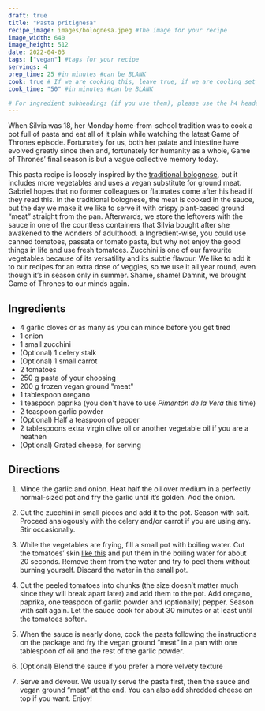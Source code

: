 ```yaml
---
draft: true
title: "Pasta pritignesa"
recipe_image: images/bolognesa.jpeg #The image for your recipe
image_width: 640
image_height: 512
date: 2022-04-03
tags: ["vegan"] #tags for your recipe
servings: 4
prep_time: 25 #in minutes #can be BLANK
cook: true # If we are cooking this, leave true, if we are cooling set to false
cook_time: "50" #in minutes #can be BLANK

# For ingredient subheadings (if you use them), please use the h4 header.  For print view I have those elements targeted
---
```


When Silvia was 18, her Monday home-from-school tradition was to cook a pot full of pasta and eat all of it plain while watching the latest Game of Thrones episode. Fortunately for us, both her palate and intestine have evolved greatly since then and, fortunately for humanity as a whole, Game of Thrones’ final season is but a vague collective memory today.

This pasta recipe is loosely inspired by the [traditional bolognese](https://youtu.be/Gyz7s3cFjZU), but it includes more vegetables and uses a vegan substitute for ground meat. Gabriel hopes that no former colleagues or flatmates come after his head if they read this. In the traditional bolognese, the meat is cooked in the sauce, but the day we make it we like to serve it with crispy plant-based ground “meat” straight from the pan. Afterwards, we store the leftovers with the sauce in one of the countless containers that Silvia bought after she awakened to the wonders of adulthood.
a
Ingredient-wise, you could use canned tomatoes, passata or tomato paste, but why not enjoy the good things in life and use fresh tomatoes. Zucchini is one of our favourite vegetables because of its versatility and its subtle flavour. We like to add it to our recipes for an extra dose of veggies, so we use it all year round, even though it’s in season only in summer. Shame, shame! Damnit, we brought Game of Thrones to our minds again.

## Ingredients

- 4 garlic cloves or as many as you can mince before you get tired
- 1 onion
- 1 small zucchini
- (Optional) 1 celery stalk
- (Optional) 1 small carrot
- 2 tomatoes
- 250 g pasta of your choosing
- 200 g frozen vegan ground "meat"
- 1 tablespoon oregano
- 1 teaspoon paprika (you don't have to use *Pimentón de la Vera* this time)
- 2 teaspoon garlic powder
- (Optional) Half a teaspoon of pepper
- 2 tablespoons extra virgin olive oil or another vegetable oil if you are a heathen
- (Optional) Grated cheese, for serving

## Directions

1. Mince the garlic and onion. Heat half the oil over medium in a perfectly normal-sized pot and fry the garlic until it’s golden. Add the onion.

2. Cut the zucchini in small pieces and add it to the pot. Season with salt. Proceed analogously with the celery and/or carrot if you are using any. Stir occasionally.

3. While the vegetables are frying, fill a small pot with boiling water. Cut the tomatoes’ skin [like this](https://youtu.be/IdIQnsjOIL0?t=24) and put them in the boiling water for about 20 seconds. Remove them from the water and try to peel them without burning yourself. Discard the water in the small pot.

4. Cut the peeled tomatoes into chunks (the size doesn’t matter much since they will break apart later) and add them to the pot. Add oregano, paprika, one teaspoon of garlic powder and (optionally) pepper. Season with salt again. Let the sauce cook for about 30 minutes or at least until the tomatoes soften.

5. When the sauce is nearly done, cook the pasta following the instructions on the package and fry the vegan ground “meat” in a pan with one tablespoon of oil and the rest of the garlic powder.

6. (Optional) Blend the sauce if you prefer a more velvety texture

7. Serve and devour. We usually serve the pasta first, then the sauce and vegan ground “meat” at the end. You can also add shredded cheese on top if you want. Enjoy! 
